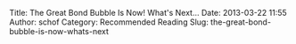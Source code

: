 Title: The Great Bond Bubble Is Now! What's Next...
Date: 2013-03-22 11:55
Author: schof
Category: Recommended Reading
Slug: the-great-bond-bubble-is-now-whats-next


